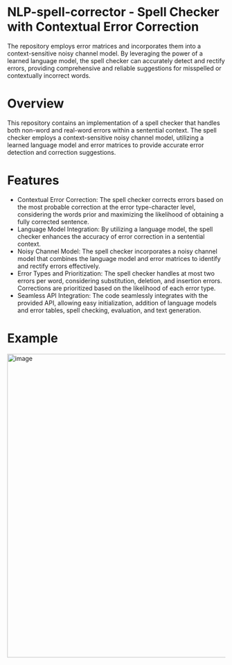 # NLP-spell-corrector - Spell Checker with Contextual Error Correction
The repository employs error matrices and incorporates them into a context-sensitive noisy channel model. By leveraging the power of a learned language model, the spell checker can accurately detect and rectify errors, providing comprehensive and reliable suggestions for misspelled or contextually incorrect words.

# Overview
This repository contains an implementation of a spell checker that handles both non-word and real-word errors within a sentential context. The spell checker employs a context-sensitive noisy channel model, utilizing a learned language model and error matrices to provide accurate error detection and correction suggestions.

# Features
* Contextual Error Correction: The spell checker corrects errors based on the most probable correction at the error type-character level, considering the words prior and maximizing the likelihood of obtaining a fully corrected sentence.
* Language Model Integration: By utilizing a language model, the spell checker enhances the accuracy of error correction in a sentential context.
* Noisy Channel Model: The spell checker incorporates a noisy channel model that combines the language model and error matrices to identify and rectify errors effectively.
* Error Types and Prioritization: The spell checker handles at most two errors per word, considering substitution, deletion, and insertion errors. Corrections are prioritized based on the likelihood of each error type.
* Seamless API Integration: The code seamlessly integrates with the provided API, allowing easy initialization, addition of language models and error tables, spell checking, evaluation, and text generation. 

# Example 
<img width="700" alt="image" src="https://github.com/danan08/NLP-spell-corrector/assets/78946759/9f4f473c-c9c8-464d-9f47-c5b8d0529bec">

